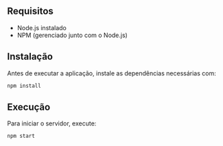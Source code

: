 ## Requisitos

- Node.js instalado
- NPM (gerenciado junto com o Node.js)

## Instalação

Antes de executar a aplicação, instale as dependências necessárias com:

```sh
npm install
```

## Execução

Para iniciar o servidor, execute:

```sh
npm start
```
